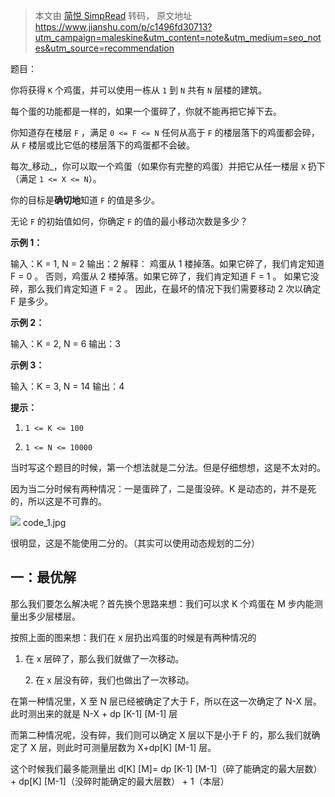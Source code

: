 > 本文由 [简悦 SimpRead](http://ksria.com/simpread/) 转码， 原文地址 https://www.jianshu.com/p/c1496fd30713?utm_campaign=maleskine&utm_content=note&utm_medium=seo_notes&utm_source=recommendation

题目：

你将获得 `K` 个鸡蛋，并可以使用一栋从 `1` 到 `N` 共有 `N` 层楼的建筑。

每个蛋的功能都是一样的，如果一个蛋碎了，你就不能再把它掉下去。

你知道存在楼层 `F` ，满足 `0 <= F <= N` 任何从高于 `F` 的楼层落下的鸡蛋都会碎，从 `F` 楼层或比它低的楼层落下的鸡蛋都不会破。

每次_移动_，你可以取一个鸡蛋（如果你有完整的鸡蛋）并把它从任一楼层 `X` 扔下（满足 `1 <= X <= N`）。

你的目标是**确切地**知道 `F` 的值是多少。

无论 `F` 的初始值如何，你确定 `F` 的值的最小移动次数是多少？

**示例 1：**

输入：K = 1, N = 2
输出：2
解释：
鸡蛋从 1 楼掉落。如果它碎了，我们肯定知道 F = 0 。
否则，鸡蛋从 2 楼掉落。如果它碎了，我们肯定知道 F = 1 。
如果它没碎，那么我们肯定知道 F = 2 。
因此，在最坏的情况下我们需要移动 2 次以确定 F 是多少。

**示例 2：**

输入：K = 2, N = 6
输出：3

**示例 3：**

输入：K = 3, N = 14
输出：4

**提示：**

1.  `1 <= K <= 100`

2.  `1 <= N <= 10000`

当时写这个题目的时候，第一个想法就是二分法。但是仔细想想，这是不太对的。

因为当二分时候有两种情况：一是蛋碎了，二是蛋没碎。K 是动态的，并不是死的，所以这是不可靠的。

![](http://upload-images.jianshu.io/upload_images/15175946-02fa8b803ec37069.jpg) code_1.jpg

很明显，这是不能使用二分的。（其实可以使用动态规划的二分）

## 一：最优解

那么我们要怎么解决呢？首先换个思路来想：我们可以求 K 个鸡蛋在 M 步内能测量出多少层楼层。

按照上面的图来想：我们在 x 层扔出鸡蛋的时候是有两种情况的

1.  在 x 层碎了，那么我们就做了一次移动。

    2\. 在 x 层没有碎，我们也做出了一次移动。

在第一种情况里，X 至 N 层已经被确定了大于 F，所以在这一次确定了 N-X 层。此时测出来的就是 N-X + dp [K-1] [M-1] 层

而第二种情况呢，没有碎，我们则可以确定 X 层以下是小于 F 的，那么我们就确定了 X 层，则此时可测量层数为 X+dp[K] [M-1] 层。

这个时候我们最多能测量出 d[K] [M]= dp [K-1] [M-1]（碎了能确定的最大层数）+ dp[K] [M-1]（没碎时能确定的最大层数） + 1（本层）